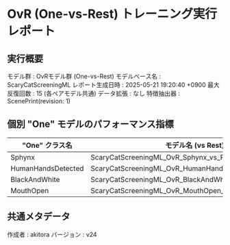 # OvR (One-vs-Rest) トレーニング実行レポート

## 実行概要
モデル群         : OvRモデル群 (One-vs-Rest)
モデルベース名   : ScaryCatScreeningML
レポート生成日時   : 2025-05-21 19:20:40 +0900
最大反復回数     : 15 (各ペアモデル共通)
データ拡張       : なし
特徴抽出器       : ScenePrint(revision: 1)

## 個別 "One" モデルのパフォーマンス指標
| "One" クラス名 | モデル名 (vs Rest) | 検証正解率 | 再現率 | 適合率 |
|----------------|----------------------|--------------|----------|----------|
| Sphynx | ScaryCatScreeningML_OvR_Sphynx_vs_Rest_v24 | 8750.00% | 75.00% | 100.00% |
| HumanHandsDetected | ScaryCatScreeningML_OvR_HumanHandsDetected_vs_Rest_v24 | 9500.00% | 90.00% | 100.00% |
| BlackAndWhite | ScaryCatScreeningML_OvR_BlackAndWhite_vs_Rest_v24 | 8928.57% | 85.71% | 92.31% |
| MouthOpen | ScaryCatScreeningML_OvR_MouthOpen_vs_Rest_v24 | 4285.71% | 42.86% | 42.86% |

## 共通メタデータ
作成者            : akitora
バージョン        : v24